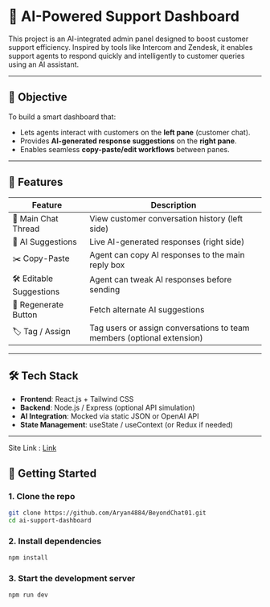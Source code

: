 # 🧠 AI-Powered Support Dashboard

This project is an AI-integrated admin panel designed to boost customer support efficiency. Inspired by tools like Intercom and Zendesk, it enables support agents to respond quickly and intelligently to customer queries using an AI assistant.

---

## 🎯 Objective

To build a smart dashboard that:
- Lets agents interact with customers on the **left pane** (customer chat).
- Provides **AI-generated response suggestions** on the **right pane**.
- Enables seamless **copy-paste/edit workflows** between panes.

---

## 🧩 Features

| Feature | Description |
|--------|-------------|
| 🧵 Main Chat Thread | View customer conversation history (left side) |
| 🤖 AI Suggestions | Live AI-generated responses (right side) |
| ✂️ Copy-Paste | Agent can copy AI responses to the main reply box |
| 🛠️ Editable Suggestions | Agent can tweak AI responses before sending |
| 🔁 Regenerate Button | Fetch alternate AI suggestions |
| 🏷️ Tag / Assign | Tag users or assign conversations to team members (optional extension) |

---

## 🛠 Tech Stack

- **Frontend**: React.js + Tailwind CSS
- **Backend**: Node.js / Express (optional API simulation)
- **AI Integration**: Mocked via static JSON or OpenAI API
- **State Management**: useState / useContext (or Redux if needed)

---
Site Link : [Link](https://beyond-chat-git-main-aryan4884s-projects.vercel.app/)

## 🚀 Getting Started

### 1. Clone the repo
```bash
git clone https://github.com/Aryan4884/BeyondChat01.git
cd ai-support-dashboard
```
### 2. Install dependencies
```bash
npm install
```
### 3. Start the development server
```bash
npm run dev
```
